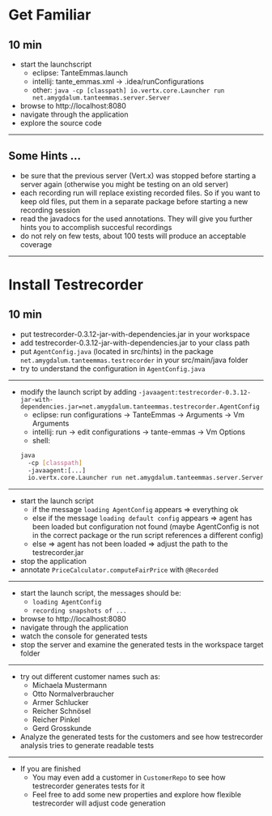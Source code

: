 # Get Familiar
## 10 min

* start the launchscript
    * eclipse: TanteEmmas.launch
    * intellij: tante_emmas.xml -> .idea/runConfigurations
    * other: `java -cp [classpath] io.vertx.core.Launcher run net.amygdalum.tanteemmas.server.Server`
* browse to http://localhost:8080
* navigate through the application
* explore the source code

----

## Some Hints ...

* be sure that the previous server (Vert.x) was stopped before starting a server again (otherwise you might be testing on an old server)
* each recording run will replace existing recorded files. So if you want to keep old files, put them in a separate package before starting a new recording session
* read the javadocs for the used annotations. They will give you further hints you to accomplish succesful recordings
* do not rely on few tests, about 100 tests will produce an acceptable coverage  

---

# Install Testrecorder 
## 10 min

* put testrecorder-0.3.12-jar-with-dependencies.jar in your workspace
* add testrecorder-0.3.12-jar-with-dependencies.jar to your class path
* put `AgentConfig.java` (located in src/hints) in the package `net.amygdalum.tanteemmas.testrecorder` in your src/main/java folder 
* try to understand the configuration in `AgentConfig.java`

----

* modify the launch script by adding  `-javaagent:testrecorder-0.3.12-jar-with-dependencies.jar=net.amygdalum.tanteemmas.testrecorder.AgentConfig`
    * eclipse: run configurations -> TanteEmmas -> Arguments -> Vm Arguments
    * intellij: run -> edit configurations -> tante-emmas -> Vm Options
    * shell: 
    ```Bash
    java
      -cp [classpath]
      -javaagent:[...]
      io.vertx.core.Launcher run net.amygdalum.tanteemmas.server.Server
    ```

----

* start the launch script
    * if the message `loading AgentConfig` appears => everything ok
    * else if the message `loading default config` appears => agent has been loaded but configuration not found (maybe AgentConfig is not in the correct package or the run script references a different config)
    * else => agent has not been loaded => adjust the path to the testrecorder.jar
* stop the application
* annotate `PriceCalculator.computeFairPrice` with `@Recorded`

----

* start the launch script, the messages should be:
    * `loading AgentConfig`
    * `recording snapshots of ...`
* browse to http://localhost:8080
* navigate through the application
* watch the console for generated tests
* stop the server and examine the generated tests in the workspace target folder

----

* try out different customer names such as:
  * Michaela Mustermann
  * Otto Normalverbraucher
  * Armer Schlucker
  * Reicher Schnösel
  * Reicher Pinkel
  * Gerd Grosskunde
* Analyze the generated tests for the customers and see how testrecorder analysis tries to generate readable tests

----

* If you are finished
  * You may even add a customer in `CustomerRepo` to see how testrecorder generates tests for it
  * Feel free to add some new properties and explore how flexible testrecorder will adjust code generation
 